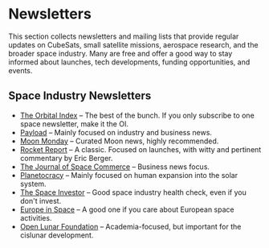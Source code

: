 # Newsletters

This section collects newsletters and mailing lists that provide regular updates on CubeSats, small satellite missions, aerospace research, and the broader space industry. Many are free and offer a good way to stay informed about launches, tech developments, funding opportunities, and events.

## Space Industry Newsletters

- [The Orbital Index](https://orbitalindex.com/) – The best of the bunch. If you only subscribe to one space newsletter, make it the OI.
- [Payload](https://payloadspace.com/) – Mainly focused on industry and business news.
- [Moon Monday](https://jatan.space/tag/moon-monday/) – Curated Moon news, highly recommended.
- [Rocket Report](https://arstechnica.com/newsletters/) – A classic. Focused on launches, with witty and pertinent commentary by Eric Berger.
- [The Journal of Space Commerce](https://www.exterrajsc.com/) – Business news focus.
- [Planetocracy](https://planetocracy.org/) – Mainly focused on human expansion into the solar system.
- [The Space Investor](https://thespaceinvestor.us5.list-manage.com/subscribe?u=4f29c5aca912733d639838bbb&id=4e877bd359) – Good space industry health check, even if you don't invest.
- [Europe in Space](https://europeanspaceflight.substack.com/) – A good one if you care about European space activities.
- [Open Lunar Foundation](https://www.openlunar.org/) – Academia-focused, but important for the cislunar development.